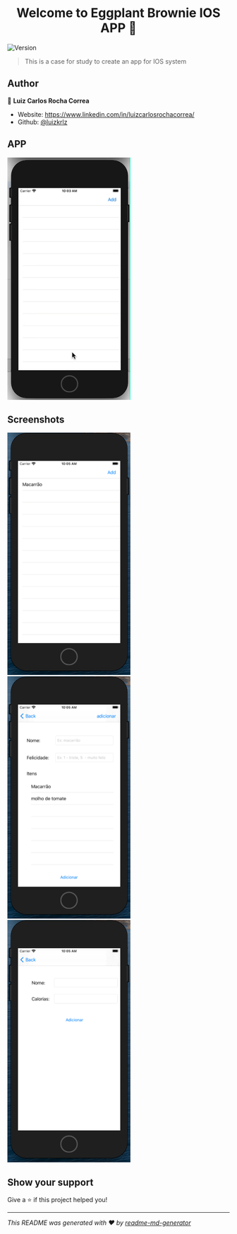 <h1 align="center">Welcome to Eggplant Brownie IOS APP 👋</h1>
<p>
  <img alt="Version" src="https://img.shields.io/badge/version-1-blue.svg?cacheSeconds=2592000" />
</p>

> This is a case for study to create an app for IOS system

## Author

👤 **Luiz Carlos Rocha Correa**

* Website: https://www.linkedin.com/in/luizcarlosrochacorrea/
* Github: [@luizkrlz](https://github.com/luizkrlz)

## APP

![App](video.gif)

## Screenshots

![list](list.png)
![Form](form.png)
![Form Item](form_itens.png)

## Show your support

Give a ⭐️ if this project helped you!

***
_This README was generated with ❤️ by [readme-md-generator](https://github.com/kefranabg/readme-md-generator)_